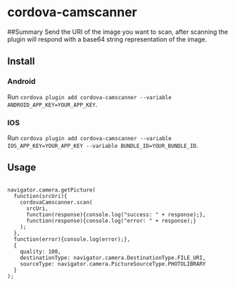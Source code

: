 # cordova-camscanner

##Summary
Send the URI of the image you want to scan, after scanning the plugin will respond with a base64 string representation of the image.

## Install

### Android
Run `cordova plugin add cordova-camscanner --variable ANDROID_APP_KEY=YOUR_APP_KEY`.

### IOS
Run `cordova plugin add cordova-camscanner --variable IOS_APP_KEY=YOUR_APP_KEY --variable BUNDLE_ID=YOUR_BUNDLE_ID`.

## Usage
```

navigator.camera.getPicture(
  function(srcUri){
    cordovaCamscanner.scan(
      srcUri,
      function(response){console.log("success: " + response);},
      function(response){console.log("error: " + response);}
    );
  },
  function(error){console.log(error);},
  {
    quality: 100,
    destinationType: navigator.camera.DestinationType.FILE_URI,
    sourceType: navigator.camera.PictureSourceType.PHOTOLIBRARY
  }
);

```